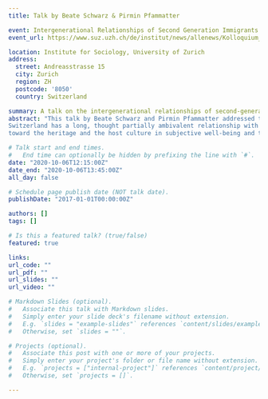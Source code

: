 ```yaml
---
title: Talk by Beate Schwarz & Pirmin Pfammatter

event: Intergenerational Relationships of Second Generation Immigrants
event_url: https://www.suz.uzh.ch/de/institut/news/allenews/Kolloquium_Schwarz.html

location: Institute for Sociology, University of Zurich
address:
  street: Andreasstrasse 15
  city: Zurich
  region: ZH
  postcode: '8050'
  country: Switzerland

summary: A talk on the intergenerational relationships of second-generation immigrants by Beate Schwarz and Pirmin Pfammatter
abstract: "This talk by Beate Schwarz and Pirmin Pfammatter addressed the intergenerational relations of adult second-generation immigrants.
Switzerland has a long, thought partially ambivalent relationship with their immigrant groups. This talk adresses the role of orientation 
toward the heritage and the host culture in subjective well-being and the role of experienced conflicts in the relationship toward parents in the explanation of support, that adult immigrants give to their parents"

# Talk start and end times.
#   End time can optionally be hidden by prefixing the line with `#`.
date: "2020-10-06T12:15:00Z"
date_end: "2020-10-06T13:45:00Z"
all_day: false

# Schedule page publish date (NOT talk date).
publishDate: "2017-01-01T00:00:00Z"

authors: []
tags: []

# Is this a featured talk? (true/false)
featured: true

links:
url_code: ""
url_pdf: ""
url_slides: ""
url_video: ""

# Markdown Slides (optional).
#   Associate this talk with Markdown slides.
#   Simply enter your slide deck's filename without extension.
#   E.g. `slides = "example-slides"` references `content/slides/example-slides.md`.
#   Otherwise, set `slides = ""`.

# Projects (optional).
#   Associate this post with one or more of your projects.
#   Simply enter your project's folder or file name without extension.
#   E.g. `projects = ["internal-project"]` references `content/project/deep-learning/index.md`.
#   Otherwise, set `projects = []`.

---
```


